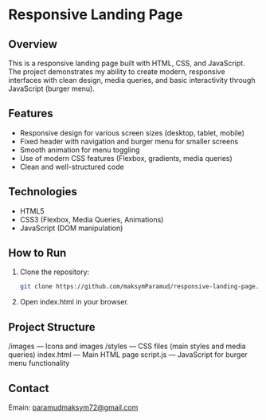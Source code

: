 # Responsive Landing Page


## Overview

This is a responsive landing page built with HTML, CSS, and JavaScript. The project demonstrates my ability to create modern, responsive interfaces with clean design, media queries, and basic interactivity through JavaScript (burger menu).


## Features

- Responsive design for various screen sizes (desktop, tablet, mobile)
- Fixed header with navigation and burger menu for smaller screens
- Smooth animation for menu toggling
- Use of modern CSS features (Flexbox, gradients, media queries)
- Clean and well-structured code


## Technologies

- HTML5
- CSS3 (Flexbox, Media Queries, Animations)
- JavaScript (DOM manipulation)

## How to Run

1. Clone the repository:
   ```bash
   git clone https://github.com/maksymParamud/responsive-landing-page.git

2. Open index.html in your browser.


## Project Structure

/images       — Icons and images
/styles       — CSS files (main styles and media queries)
index.html    — Main HTML page
script.js     — JavaScript for burger menu functionality


## Contact

Emain: paramudmaksym72@gmail.com

